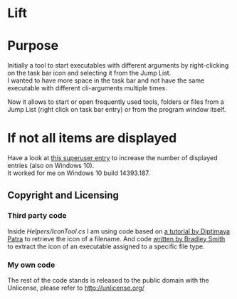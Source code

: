 # Lift

# Purpose
Initially a tool to start executables with different arguments by right-clicking on the task bar icon and selecting it from the Jump List.  
I wanted to have more space in the task bar and not have the same executable with different cli-arguments multiple times.

Now it allows to start or open frequently used tools, folders or files from a Jump List (right click on task bar entry) or from the program window itself.

# If not all items are displayed
Have a look at [this superuser entry](http://superuser.com/questions/1035179/how-do-i-increase-the-number-of-items-on-a-jump-list-in-windows-10) to increase the number of displayed entries (also on Windows 10).  
It worked for me on Windows 10 build 14393.187.

## Copyright and Licensing
### Third party code
Inside _Helpers/IconTool.cs_ I am using code based on [a tutorial by Diptimaya Patra](http://www.c-sharpcorner.com/uploadfile/dpatra/get-icon-from-filename-in-wpf/) to retrieve the icon of a filename. And code [written by Bradley Smith](http://www.c-sharpcorner.com/uploadfile/dpatra/get-icon-from-filename-in-wpf/) to extract the icon of an executable assigned to a specific file type.  

### My own code
The rest of the code stands is released to the public domain with the Unlicense, please refer to <http://unlicense.org/>
